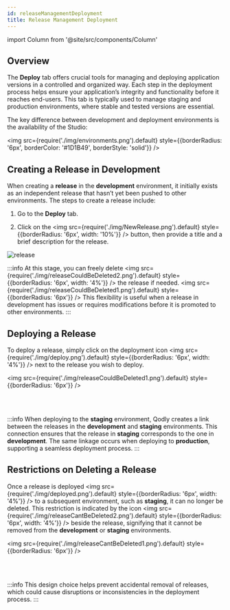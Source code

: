 ```yaml
---
id: releaseManagementDeployment
title: Release Management Deployment
---
```


import Column from '@site/src/components/Column'


## Overview

The **Deploy** tab offers crucial tools for managing and deploying application versions in a controlled and organized way. Each step in the deployment process helps ensure your application’s integrity and functionality before it reaches end-users. This tab is typically used to manage staging and production environments, where stable and tested versions are essential.

The key difference between development and deployment environments is the availability of the Studio:

<img src={require('./img/environments.png').default} style={{borderRadius: '6px', borderColor: '#1D1B49', borderStyle: 'solid'}} />


## Creating a Release in Development

When creating a **release** in the **development** environment, it initially exists as an independent release that hasn’t yet been pushed to other environments. The steps to create a release include:

1. Go to the **Deploy** tab.

2. Click on the <img src={require('./img/NewRelease.png').default} style={{borderRadius: '6px',  width: '10%'}} /> button, then provide a title and a brief description for the release.

![release](img/release.png)

:::info
At this stage, you can freely delete <img src={require('./img/releaseCouldBeDeleted2.png').default} style={{borderRadius: '6px',  width: '4%'}} /> the release if needed.
<img src={require('./img/releaseCouldBeDeleted1.png').default} style={{borderRadius: '6px'}} />
This flexibility is useful when a release in development has issues or requires modifications before it is promoted to other environments.
:::


## Deploying a Release

To deploy a release, simply click on the deployment icon <img src={require('./img/deploy.png').default} style={{borderRadius: '6px',  width: '4%'}} /> next to the release you wish to deploy.

<img src={require('./img/releaseCouldBeDeleted1.png').default} style={{borderRadius: '6px'}} />

<br/><br/>

:::info
When deploying to the **staging** environment, Qodly creates a link between the releases in the **development** and **staging** environments. This connection ensures that the release in **staging** corresponds to the one in **development**. The same linkage occurs when deploying to **production**, supporting a seamless deployment process.
:::


## Restrictions on Deleting a Release

Once a release is deployed <img src={require('./img/deployed.png').default} style={{borderRadius: '6px',  width: '4%'}} /> to a subsequent environment, such as **staging**, it can no longer be deleted. This restriction is indicated by the icon <img src={require('./img/releaseCantBeDeleted2.png').default} style={{borderRadius: '6px',  width: '4%'}} /> beside the release, signifying that it cannot be removed from the **development** or **staging** environments.

<img src={require('./img/releaseCantBeDeleted1.png').default} style={{borderRadius: '6px'}} />

<br/><br/>

:::info
This design choice helps prevent accidental removal of releases, which could cause disruptions or inconsistencies in the deployment process.
:::